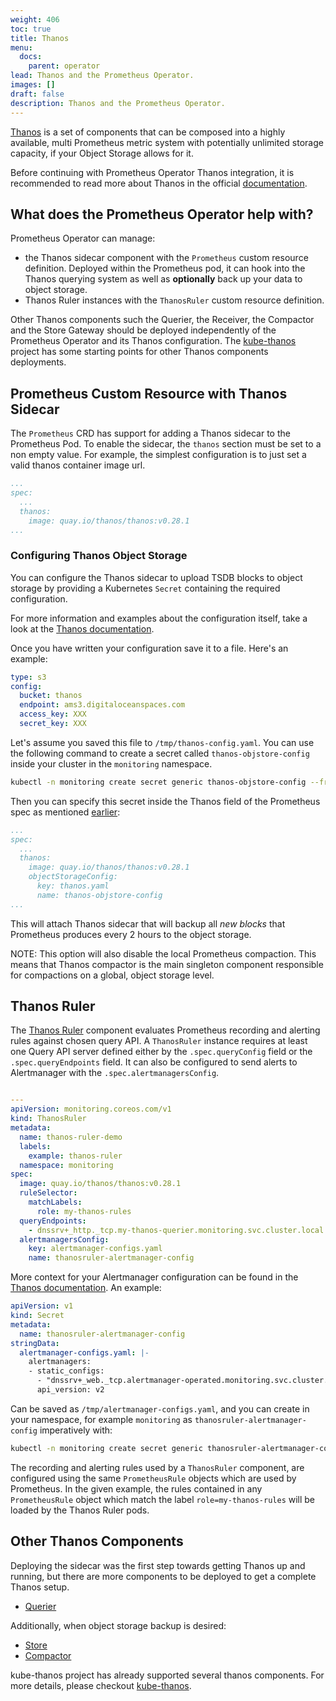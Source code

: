 ```yaml
---
weight: 406
toc: true
title: Thanos
menu:
  docs:
    parent: operator
lead: Thanos and the Prometheus Operator.
images: []
draft: false
description: Thanos and the Prometheus Operator.
---
```


[Thanos](https://github.com/thanos-io/thanos/) is a set of components that can be composed into a highly available,
multi Prometheus metric system with potentially unlimited storage capacity, if your Object Storage allows for it.

Before continuing with Prometheus Operator Thanos integration, it is recommended to read more about Thanos in the official [documentation](https://thanos.io/tip/thanos/getting-started.md/).

## What does the Prometheus Operator help with?

Prometheus Operator can manage:

- the Thanos sidecar component with the `Prometheus` custom resource definition. Deployed within the Prometheus pod, it can hook into the Thanos querying system as well as **optionally** back up your data to object storage.
- Thanos Ruler instances with the `ThanosRuler` custom resource definition.

Other Thanos components such the Querier, the Receiver, the Compactor and the Store Gateway should be deployed independently of the Prometheus Operator and its Thanos configuration. The
[kube-thanos](https://github.com/thanos-io/kube-thanos/) project has some starting points for other Thanos components deployments.

## Prometheus Custom Resource with Thanos Sidecar

The `Prometheus` CRD has support for adding a Thanos sidecar to the Prometheus
Pod. To enable the sidecar, the `thanos` section must be set to a non empty value.
For example, the simplest configuration is to just set a valid thanos container image url.

```yaml
...
spec:
  ...
  thanos:
    image: quay.io/thanos/thanos:v0.28.1
...
```

### Configuring Thanos Object Storage

You can configure the Thanos sidecar to upload TSDB blocks to object storage by providing a Kubernetes `Secret` containing the required configuration.

For more information and examples about the configuration itself, take a look at the [Thanos documentation](https://github.com/thanos-io/thanos/blob/main/docs/storage.md).

Once you have written your configuration save it to a file.
Here's an example:

```yaml
type: s3
config:
  bucket: thanos
  endpoint: ams3.digitaloceanspaces.com
  access_key: XXX
  secret_key: XXX
```

Let's assume you saved this file to `/tmp/thanos-config.yaml`. You can use the following command to create a secret called `thanos-objstore-config` inside your cluster in the `monitoring` namespace.

```sh
kubectl -n monitoring create secret generic thanos-objstore-config --from-file=thanos.yaml=/tmp/thanos-config.yaml
```

Then you can specify this secret inside the Thanos field of the Prometheus spec as mentioned [earlier](#prometheus-custom-resource-with-thanos-sidecar):

```yaml
...
spec:
  ...
  thanos:
    image: quay.io/thanos/thanos:v0.28.1
    objectStorageConfig:
      key: thanos.yaml
      name: thanos-objstore-config
...
```

This will attach Thanos sidecar that will backup all _new blocks_ that Prometheus produces every 2 hours to the object storage.

NOTE: This option will also disable the local Prometheus compaction. This means that Thanos compactor is the main singleton component
responsible for compactions on a global, object storage level.

## Thanos Ruler

The [Thanos Ruler](https://thanos.io/tip/components/rule.md/) component evaluates Prometheus recording and alerting rules against chosen query API. A `ThanosRuler` instance requires at least one Query API server defined either by the `.spec.queryConfig` field or the `.spec.queryEndpoints` field. It can also be configured to send alerts to Alertmanager with the `.spec.alertmanagersConfig`.

```yaml

---
apiVersion: monitoring.coreos.com/v1
kind: ThanosRuler
metadata:
  name: thanos-ruler-demo
  labels:
    example: thanos-ruler
  namespace: monitoring
spec:
  image: quay.io/thanos/thanos:v0.28.1
  ruleSelector:
    matchLabels:
      role: my-thanos-rules
  queryEndpoints:
    - dnssrv+_http._tcp.my-thanos-querier.monitoring.svc.cluster.local
  alertmanagersConfig:
    key: alertmanager-configs.yaml
    name: thanosruler-alertmanager-config
```

More context for your Alertmanager configuration can be found in the [Thanos documentation](https://thanos.io/tip/components/rule.md/#alertmanager). An example:

```yaml
apiVersion: v1
kind: Secret
metadata:
  name: thanosruler-alertmanager-config
stringData:
  alertmanager-configs.yaml: |-
    alertmanagers:
    - static_configs:
      - "dnssrv+_web._tcp.alertmanager-operated.monitoring.svc.cluster.local"
      api_version: v2
```

Can be saved as `/tmp/alertmanager-configs.yaml`, and you can create in your namespace, for example `monitoring` as `thanosruler-alertmanager-config` imperatively with:

```sh
kubectl -n monitoring create secret generic thanosruler-alertmanager-config --from-file=alertmanager-configs.yaml=/tmp/alertmanager-configs.yaml
```

The recording and alerting rules used by a `ThanosRuler` component, are configured using the same `PrometheusRule` objects which are used by Prometheus. In the given example, the rules contained in any `PrometheusRule` object which match the label `role=my-thanos-rules` will be loaded by the Thanos Ruler pods.

## Other Thanos Components

Deploying the sidecar was the first step towards getting Thanos up and running, but there are more components to be deployed to get a complete Thanos setup.

- [Querier](https://thanos.io/tip/components/query.md/)

Additionally, when object storage backup is desired:

- [Store](https://thanos.io/tip/components/store.md/)
- [Compactor](https://thanos.io/tip/components/compact.md/)

kube-thanos project has already supported several thanos components.
For more details, please checkout [kube-thanos](https://github.com/thanos-io/kube-thanos/).

